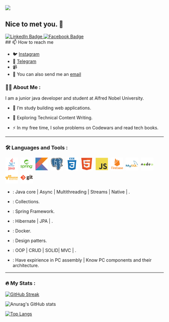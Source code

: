 
<div id="header" >
  <img src=https://github.com/Maxym-Denysov/Maxym-Denysov/blob/main/LOGO.png?raw=true"/>
</div>
                                                                                      
## Nice to met you. 👋
                                                                                      
<div id="badges">

                              
  <a href="your-linkedin-URL">
    <img src="https://img.shields.io/badge/LinkedIn-blue?style=for-the-badge&logo=linkedin&logoColor=white" alt="LinkedIn Badge"/>
  </a>

  <a href="https://www.facebook.com/maks.markes">
    <img src="https://img.shields.io/badge/Facebook-blue?style=for-the-badge&logo=facebook&logoColor=white" alt="Facebook Badge"/>
  </a>
</div>
## 📫 How to reach me


- 🐦 [Instagram](max_jdev)
- 💬 [Telegram](Java_doctor)
- 📹 
- 📧 You can also send me an [email](markes_only@Gmail.com)
            
                                                                                                                                
### :man_technologist: About Me :
                                                                                                                                
I am a junior java developer and student at Alfred Nobel University.
                                                                                                                                
- :telescope: I’m study  building web applications.

- :seedling: Exploring Technical Content Writing.

- :zap: In my free time, I solve problems on Codewars and read tech books.

---

### :hammer_and_wrench: Languages and Tools : 
<div>
  <img src="https://github.com/devicons/devicon/blob/master/icons/java/java-original-wordmark.svg" title="Java" alt="Java" width="40" height="40"/>&nbsp;
  <img src="https://github.com/devicons/devicon/blob/master/icons/spring/spring-original-wordmark.svg" title="Spring" alt="Spring" width="40" height="40"/>&nbsp;
  <img src="https://github.com/devicons/devicon/blob/master/icons/kotlin/kotlin-original.svg" title="Kotlin"  alt="Kotlin" width="40" height="40"/>&nbsp;
  <img src="https://github.com/devicons/devicon/blob/master/icons/postgresql/postgresql-original.svg" title="Postgresql"  alt="Postgresql" width="40" height="40"/>&nbsp;
  <img src="https://github.com/devicons/devicon/blob/master/icons/css3/css3-plain-wordmark.svg"  title="CSS3" alt="CSS" width="40" height="40"/>&nbsp;
  <img src="https://github.com/devicons/devicon/blob/master/icons/html5/html5-original.svg" title="HTML5" alt="HTML" width="40" height="40"/>&nbsp;
  <img src="https://github.com/devicons/devicon/blob/master/icons/javascript/javascript-original.svg" title="JavaScript" alt="JavaScript" width="40" height="40"/>&nbsp;
  <img src="https://github.com/devicons/devicon/blob/master/icons/firebase/firebase-plain-wordmark.svg" title="Firebase" alt="Firebase" width="40" height="40"/>&nbsp;
  <img src="https://github.com/devicons/devicon/blob/master/icons/mysql/mysql-original-wordmark.svg" title="MySQL"  alt="MySQL" width="40" height="40"/>&nbsp;
  <img src="https://github.com/devicons/devicon/blob/master/icons/nodejs/nodejs-original-wordmark.svg" title="NodeJS" alt="NodeJS" width="40" height="40"/>&nbsp;
  <img src="https://github.com/devicons/devicon/blob/master/icons/amazonwebservices/amazonwebservices-plain-wordmark.svg" title="AWS" alt="AWS" width="40" height="40"/>&nbsp;
  <img src="https://github.com/devicons/devicon/blob/master/icons/git/git-original-wordmark.svg" title="Git" **alt="Git" width="40" height="40"/>
</div>    
                                                                                                                                               
- : Java core | Async | Multithreading | Streams | Native | .
                                                                                                                                        
- : Collections.
                                                                                                                                               
- : Spring Framework.
                                                                                                                                               
- : Hibernate | JPA | .
                                                                                                                                               
- : Docker.
                                                                                                                                               
- : Design patters.
                                                                                                                                               
- : OOP | CRUD | SOLID| MVC | .

- : Have expirience in PC assembly | Know PC components and their architecture.
                                                                                                                                
---

### :fire: My Stats :
[![GitHub Streak](http://github-readme-streak-stats.herokuapp.com?user=Maxym-Denysov&theme=monokai-metallian&date_format=M%20j%5B%2C%20Y%5D)](https://git.io/streak-stats)
                                                                                                                                               
 
![Anurag's GitHub stats](https://github-readme-stats.vercel.app/api?username=Maxym-Denysov&show_icons=true&theme=tokyonight)

[![Top Langs](https://github-readme-stats.vercel.app/api/top-langs/?username=Maxym-Denysov&layout=compact&theme=tokyonight)](https://github.com/anuraghazra/github-readme-stats)

